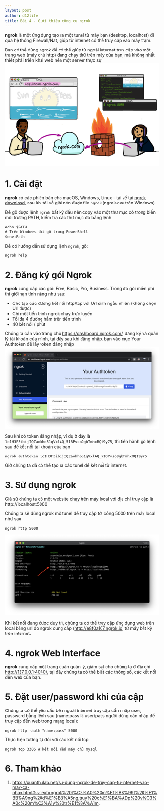 ```yaml
---
layout: post
author: d12life
title: Bài 4 - Giới thiệu công cụ ngrok
---
```

**ngrok** là một ứng dụng tạo ra một tunel từ máy bạn (desktop, localhost) đi qua hệ thống Firewall/Nat, giúp từ internet có thể truy cập vào máy trạm.

Bạn có thể dùng ngrok để có thể giúp từ ngoài internet truy cập vào một trang web (máy chủ http) đang chạy thử trên máy của bạn, mà không nhất thiết phải triển khai web nên một server thực sự.
![image](/assets/images/lesson_4/ngrok01.png)

# 1. Cài đặt
**ngrok** có các phiên bản cho macOS, Windows, Linux - tải về tại [ngrok download](https://ngrok.com/download), sau khi tải về giải nén được file `ngrok` (ngrok.exe trên Windows)

Để gõ được lệnh `ngrok` bất kỳ đầu nên copy vào một thư mục có trong biến môi trường PATH, kiểm tra các thư mục đó bằng lệnh
```
echo $PATH
# Trên Windows thì gõ trong PowerShell
$env:Path
```

Để có hướng dẫn sử dụng lệnh `ngrok`, gõ:
```
ngrok help
```
# 2. Đăng ký gói Ngrok
**ngrok** cung cấp các gói: Free, Basic, Pro, Business. Trong đó gói miễn phí thì giới hạn tính năng như sau:
- Cho tạo các đường kết nối http/tcp với Url sinh ngẫu nhiên (không chọn Url được)
- Chỉ một tiến trình ngrok chạy trực tuyến
- Tối đa 4 đường hầm trên tiến trình
- 40 kết nối / phút

Chúng ta cần vào trang chủ https://dashboard.ngrok.com/, đăng ký và quản lý tài khoản của mình, tại đây sau khi đăng nhập, bạn vào mục Your Authtoken để lấy token đăng nhập
![image](/assets/images/lesson_4/ngrok03.png)

Sau khi có token đăng nhập, ví dụ ở đây là `1c1H3F3ibijIQZaohho51qVxlAQ_518Pvso9gbTmhxRQ19y75`, thì tiến hành gõ lệnh sau để kết nối tài khoản của bạn
```
ngrok authtoken 1c1H3F3ibijIQZaohho51qVxlAQ_518Pvso9gbTmhxRQ19y75
```
Giờ chúng ta đã có thể tạo ra các tunel để kết nối từ internet.

# 3. Sử dụng ngrok
Giả sử chúng ta có một website chạy trên máy local với địa chỉ truy cập là http://localhost:5000

Chúng ta sẽ dùng ngrok mở tunel để truy cập tới cổng 5000 trên máy local như sau
```
ngrok http 5000
```
![image](/assets/images/lesson_4/ngrok06.png)

Khi kết nối đang được duy trì, chúng ta có thể truy cập ứng dụng web trên local bằng url do ngrok cung cấp (http://e8f0a167.ngrok.io) từ máy bất kỳ trên internet.

# 4. **ngrok** Web Interface
**ngrok** cung cấp một trang quản quản lý, giám sát cho chúng ta ở địa chỉ http://127.0.0.1:4040/, tại đây chúng ta có thể biết các thông số, các kết nối đến web của bạn.

# 5. Đặt user/password khi của cập
Chúng ta có thể yêu cầu bên ngoài internet truy cập cần nhập user, password bằng lệnh sau (name:pass là user/pass người dùng cần nhập để truy cập đến web trong mạng local):
```
ngrok http -auth "name:pass" 5000
```

Thực hiện tương tự đối với các kết nối tcp
```
ngrok tcp 3306 # kết nối đến máy chủ mysql
```

# 6. Tham khảo
1. https://xuanthulab.net/su-dung-ngrok-de-truy-cap-tu-internet-vao-may-ca-nhan.html#:~:text=ngrok%20l%C3%A0%20m%E1%BB%99t%20%E1%BB%A9ng%20d%E1%BB%A5ng,truy%20c%E1%BA%ADp%20v%C3%A0o%20m%C3%A1y%20tr%E1%BA%A1m.